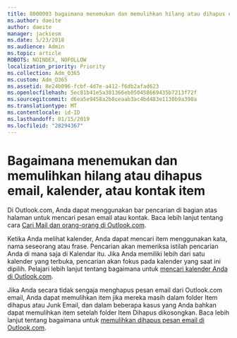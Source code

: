 ```yaml
---
title: 8000003 bagaimana menemukan dan memulihkan hilang atau dihapus email, kalender, atau kontak item
ms.author: daeite
author: daeite
manager: jackiesm
ms.date: 5/23/2018
ms.audience: Admin
ms.topic: article
ROBOTS: NOINDEX, NOFOLLOW
localization_priority: Priority
ms.collection: Adm_O365
ms.custom: Adm_O365
ms.assetid: 8e24b096-fcbf-4d7e-a412-f6db2afad623
ms.openlocfilehash: 5ec81b41e5a381366eb050458669435b7213f72f
ms.sourcegitcommit: d6ea5e9458a2b8ceaab3ac4bd483e1130b9a398a
ms.translationtype: MT
ms.contentlocale: id-ID
ms.lasthandoff: 01/15/2019
ms.locfileid: "28294367"
---
```

# <a name="how-to-find-and-recover-missing-or-deleted-email-calendar-or-contacts-items"></a>Bagaimana menemukan dan memulihkan hilang atau dihapus email, kalender, atau kontak item

Di Outlook.com, Anda dapat menggunakan bar pencarian di bagian atas halaman untuk mencari pesan email atau kontak. Baca lebih lanjut tentang cara [Cari Mail dan orang-orang di Outlook.com](https://support.office.com/article/88108edf-028e-4306-b87e-7400bbb40aa7).
  
Ketika Anda melihat kalender, Anda dapat mencari item menggunakan kata, nama seseorang atau frase. Pencarian akan memeriksa istilah pencarian Anda di mana saja di Kalendar itu. Jika Anda memiliki lebih dari satu kalender yang terbuka, pencarian akan fokus pada kalender yang saat ini dipilih. Pelajari lebih lanjut tentang bagaimana untuk [mencari kalender Anda di Outlook.com](https://support.office.com/article/5bc05289-c84c-4849-95a8-7eac05ed478a).
  
Jika Anda secara tidak sengaja menghapus pesan email dari Outlook.com email, Anda dapat memulihkan item jika mereka masih dalam folder Item dihapus atau Junk Email, dan dalam beberapa kasus yang Anda bahkan dapat memulihkan item setelah folder Item Dihapus dikosongkan. Baca lebih lanjut tentang bagaimana untuk [memulihkan dihapus pesan email di Outlook.com](https://support.office.com/article/cf06ab1b-ae0b-418c-a4d9-4e895f83ed50).
  

